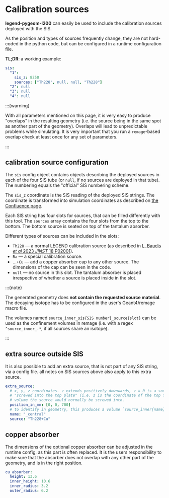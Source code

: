 # Calibration sources

**legend-pygeom-l200** can easily be used to include the calibration sources
deployed with the SIS.

As the position and types of sources frequently change, they are not hard-coded
in the python code, but can be configured in a runtime configuration file.

**TL;DR**: a working example:

```yaml
sis:
  "1":
    sis_z: 8250
    sources: ["Th228", null, null, "Th228"]
  "2": null
  "3": null
  "4": null
```

:::{warning}

With all parameters mentioned on this page, it is very easy to produce
"overlaps" in the resulting geometry (i.e. the source being in the same spot as
another part of the geometry). Overlaps will lead to unpredictable problems
while simulating. It is very important that you run a `remage`-based overlap
check at least once for any set of parameters.

:::

## calibration source configuration

The `sis` config object contains objects describing the deployed sources in each
of the four SIS tube (or `null`, if no sources are deployed in that tube). The
numbering equals the "official" SIS numbering scheme.

The `sis_z` coordinate is the SIS reading of the deployed SIS strings. The
coordinate is transformed into simulation coordinates as described on [the
Confluence page][confluence-coord].

Each SIS string has four slots for sources, that can be filled differently with
this tool. The `sources` array contains the four slots from the top to the
bottom. The bottom source is seated on top of the tantalum absorber.

Different types of sources can be included in the slots:

- `Th228` — a normal LEGEND calibration source (as described in [L. Baudis _et
  al_ 2023 _JINST_ 18 P02001][citation-source]).
- `Ra` — a special calibration source.
- ...`+Cu` — add a copper absorber cap to any other source. The dimensions of
  the cap can be seen in the code.
- `null` — no source in this slot. The tantalum absorber is placed irrespective
  of whether a source is placed inside in the slot.

:::{note}

The generated geometry does **not contain the requested source material**. The
decaying isotope has to be configured in the user's Geant4/remage macro file.

The volumes named `source_inner_sis{SIS number}_source{slot}` can be used as the
confinement volumes in remage (i.e. with a regex `^source_inner_.*`, if all
sources share an isotope).

:::

## extra source outside SIS

It is also possible to add an extra source, that is not part of any SIS string,
via a config file. all notes on SIS sources above also apply to this extra
source.

```yaml
extra_source:
  # x, y, z coordinates. z extends positively downwards, z = 0 is a source
  # "screwed into the top plate" (i.e. z is the coordinate of the top face of the
  # volume the source would normally be screwed into.
  position_in_mm: [0, 0, 700]
  # to identify in geometry, this produces a volume `source_inner{name}`
  name: "_central"
  source: "Th228+Cu"
```

## copper absorber

The dimensions of the optional copper absorber can be adjusted in the runtime
config, as this part is often replaced. It is the users responsibility to make
sure that the absorber does not overlap with any other part of the geometry, and
is in the right position.

```yaml
cu_absorber:
  height: 13.6
  inner_height: 10.6
  inner_radius: 3.2
  outer_radius: 6.2
```

[confluence-coord]:
  https://legend-exp.atlassian.net/wiki/spaces/LEGEND/pages/1111785478/Calibration+simulations#Source-geometry-%2F-position
[citation-source]: https://doi.org/10.1088/1748-0221/18/02/P02001
